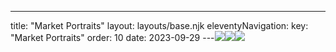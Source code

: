 ---
title: "Market Portraits"
layout: layouts/base.njk
eleventyNavigation:
  key: "Market Portraits"
  order: 10
date: 2023-09-29
---![](https://s3.eu-west-1.amazonaws.com/jessicaakerman.com/Market-portrait-series-Rochford-Market-web.jpg)![](https://s3.eu-west-1.amazonaws.com/jessicaakerman.com/4-Whitechapel-Prawns.jpg)![](https://s3.eu-west-1.amazonaws.com/jessicaakerman.com/3-Ridley+Road+Neckpiece.JPG)